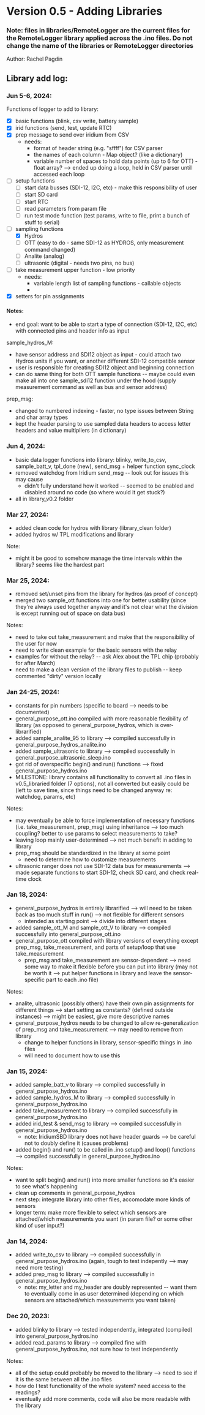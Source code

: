 # Version 0.5 - Adding Libraries

### Note: files in libraries/RemoteLogger are the current files for the RemoteLogger library applied across the .ino files. Do not change the name of the libraries or RemoteLogger directories


Author: Rachel Pagdin


## Library add log: 


### Jun 5-6, 2024:
Functions of logger to add to library:
- [x] basic functions (blink, csv write, battery sample)
- [x] irid functions (send, test, update RTC)
- [x] prep message to send over iridium from CSV
    - needs: 
        - format of header string (e.g. "sffff") for CSV parser
        - the names of each column - Map object? (like a dictionary)
        - variable number of spaces to hold data points (up to 6 for OTT) - float array? --> ended up doing a loop, held in CSV parser until accessed each loop
- [ ] setup functions
    - [ ] start data busses (SDI-12, I2C, etc) - make this responsibility of user
    - [ ] start SD card
    - [ ] start RTC
    - [ ] read parameters from param file
    - [ ] run test mode function (test params, write to file, print a bunch of stuff to serial)
- [ ] sampling functions
    - [x] Hydros
    - [ ] OTT (easy to do - same SDI-12 as HYDROS, only measurement command changed)
    - [ ] Analite (analog)
    - [ ] ultrasonic (digital - needs two pins, no bus)
- [ ] take measurement upper function - low priority
    - needs:
        - variable length list of sampling functions - callable objects
        - 
- [x] setters for pin assignments

#### Notes:
- end goal: want to be able to start a type of connection (SDI-12, I2C, etc) with connected pins and header info as input

sample_hydros_M:
- have sensor address and SDI12 object as input - could attach two Hydros units if you want, or another different SDI-12 compatible sensor 
- user is responsible for creating SDI12 object and beginning connection
- can do same thing for both OTT sample functions -- maybe could even make all into one sample_sdi12 function under the hood (supply measurement command as well as bus and sensor address)

prep_msg:
- changed to numbered indexing - faster, no type issues between String and char array types
- kept the header parsing to use sampled data headers to access letter headers and value multipliers (in dictionary)



### Jun 4, 2024:
- basic data logger functions into library: blinky, write_to_csv, sample_batt_v, tpl_done (new), send_msg + helper function sync_clock
- removed watchdog from Iridium send_msg -- look out for issues this may cause 
    - didn't fully understand how it worked -- seemed to be enabled and disabled around no code (so where would it get stuck?)
- all in library_v0.2 folder



### Mar 27, 2024:
- added clean code for hydros with library (library_clean folder)
- added hydros w/ TPL modifications and library

Note: 
- might it be good to somehow manage the time intervals within the library? seems like the hardest part



### Mar 25, 2024:
- removed set/unset pins from the library for hydros (as proof of concept)
- merged two sample_ott functions into one for better usability (since they're always used together anyway and it's not clear what the division is except running out of space on data bus)

Notes:
- need to take out take_measurement and make that the responsibility of the user for now
- need to write clean example for the basic sensors with the relay 
- examples for without the relay? -- ask Alex about the TPL chip (probably for after March)
- need to make a clean version of the library files to publish -- keep commented "dirty" version locally



### Jan 24-25, 2024:
- constants for pin numbers (specific to board --> needs to be documented)
- general_purpose_ott.ino compiled with more reasonable flexibility of library (as opposed to general_purpose_hydros, which is over-librarified)
- added sample_analite_95 to library --> compiled successfully in general_purpose_hydros_analite.ino
- added sample_ultrasonic to library --> compiled successfully in general_purpose_ultrasonic_sleep.ino
- got rid of overspecific begin() and run() functions --> fixed general_purpose_hydros.ino
- MILESTONE: library contains all functionality to convert all .ino files in v0.5_libraried folder (7 options), not all converted but easily could be (left to save time, since things need to be changed anyway re: watchdog, params, etc)

Notes:
- may eventually be able to force implementation of necessary functions (i.e. take_measurement, prep_msg) using inheritance --> too much coupling? better to use params to select measurements to take?
- leaving loop mainly user-determined --> not much benefit in adding to library
- prep_msg should be standardized in the library at some point
    - need to determine how to customize measurements
- ultrasonic ranger does not use SDI-12 data bus for measurements --> made separate functions to start SDI-12, check SD card, and check real-time clock 


### Jan 18, 2024:
- general_purpose_hydros is entirely librarified --> will need to be taken back as too much stuff in run() --> not flexible for different sensors
    - intended as starting point --> divide into different stages 
- added sample_ott_M and sample_ott_V to library --> compiled successfully into general_purpose_ott.ino
- general_purpose_ott compiled with library versions of everything except prep_msg, take_measurement, and parts of setup/loop that use take_measurement
    - prep_msg and take_measurement are sensor-dependent --> need some way to make it flexible before you can put into library (may not be worth it --> put helper functions in library and leave the sensor-specific part to each .ino file)
    

Notes: 
- analite, ultrasonic (possibly others) have their own pin assignments for different things --> start setting as constants? (defined outside instances) --> might be easiest, give more descriptive names
- general_purpose_hydros needs to be changed to allow re-generalization of prep_msg and take_measurement --> may need to remove from library
    - change to helper functions in library, sensor-specific things in .ino files 
    - will need to document how to use this


### Jan 15, 2024:
- added sample_batt_v to library --> compiled successfully in general_purpose_hydros.ino
- added sample_hydros_M to library --> compiled successfully in general_purpose_hydros.ino
- added take_measurement to library --> compiled successfully in general_purpose_hydros.ino
- added irid_test & send_msg to library --> compiled successfully in general_purpose_hydros.ino
    - note: IridiumSBD library does not have header guards --> be careful not to doubly define it (causes problems)
- added begin() and run() to be called in .ino setup() and loop() functions --> compiled successfully in general_purpose_hydros.ino


Notes:
- want to split begin() and run() into more smaller functions so it's easier to see what's happening
- clean up comments in general_purpose_hydros
- next step: integrate library into other files, accomodate more kinds of sensors
- longer term: make more flexible to select which sensors are attached/which measurements you want (in param file? or some other kind of user input?)


### Jan 14, 2024:
- added write_to_csv to library --> compiled successfully in general_purpose_hydros.ino (again, tough to test indepently --> may need more testing)
- added prep_msg to library --> compiled successfully in general_purpose_hydros.ino 
    - note: my_letter and my_header are doubly represented -- want them to eventually come in as user determined (depending on which sensors are attached/which measurements you want taken)


### Dec 20, 2023:
- added blinky to library --> tested independently, integrated (compiled) into general_purpose_hydros.ino
- added read_params to library --> compiled fine with general_purpose_hydros.ino, not sure how to test independently


Notes:
- all of the setup could probably be moved to the library --> need to see if it is the same between all the .ino files
- how do I test functionality of the whole system? need access to the readings? 
- eventually add more comments, code will also be more readable with the library


